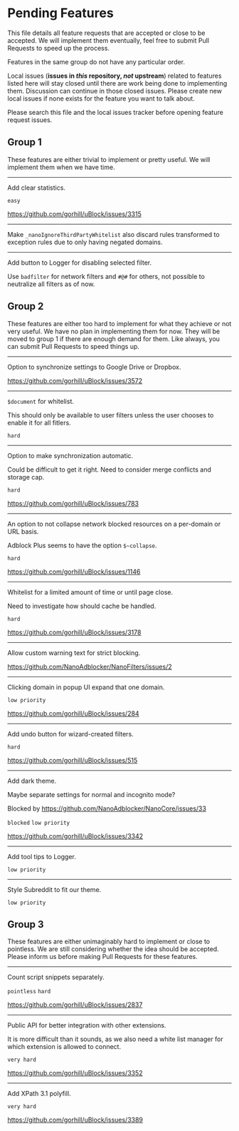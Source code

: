 # Pending Features

This file details all feature requests that are accepted or close to be
accepted. We will implement them eventually, feel free to submit Pull Requests
to speed up the process.

Features in the same group do not have any particular order.

Local issues (**issues in *this* repository, *not* upstream**) related to
features listed here will stay closed until there are work being done to
implementing them. Discussion can continue in those closed issues. Please
create new local issues if none exists for the feature you want to talk about.

Please search this file and the local issues tracker before opening feature
request issues.

## Group 1

These features are either trivial to implement or pretty useful. We will
implement them when we have time.

---

Add clear statistics.

`easy`

https://github.com/gorhill/uBlock/issues/3315

---

Make `_nanoIgnoreThirdPartyWhitelist` also discard rules transformed to
exception rules due to only having negated domains.

---

Add button to Logger for disabling selected filter.

Use `badfilter` for network filters and `#@#` for others, not possible to
neutralize all filters as of now.

## Group 2

These features are either too hard to implement for what they achieve or not
very useful. We have no plan in implementing them for now. They will be moved
to group 1 if there are enough demand for them. Like always, you can submit
Pull Requests to speed things up.

---

Option to synchronize settings to Google Drive or Dropbox.

https://github.com/gorhill/uBlock/issues/3572

---

`$document` for whitelist.

This should only be available to user filters unless the user chooses to
enable it for all fitlers.

`hard`

---

Option to make synchronization automatic.

Could be difficult to get it right. Need to consider merge conflicts and
storage cap.

`hard`

https://github.com/gorhill/uBlock/issues/783

---

An option to not collapse network blocked resources on a per-domain or URL
basis.

Adblock Plus seems to have the option `$~collapse`.

`hard`

https://github.com/gorhill/uBlock/issues/1146

---

Whitelist for a limited amount of time or until page close.

Need to investigate how should cache be handled.

`hard`

https://github.com/gorhill/uBlock/issues/3178

---

Allow custom warning text for strict blocking.

https://github.com/NanoAdblocker/NanoFilters/issues/2

---

Clicking domain in popup UI expand that one domain.

`low priority`

https://github.com/gorhill/uBlock/issues/284

---

Add undo button for wizard-created filters.

`hard`

https://github.com/gorhill/uBlock/issues/515

---

Add dark theme.

Maybe separate settings for normal and incognito mode?

Blocked by https://github.com/NanoAdblocker/NanoCore/issues/33

`blocked` `low priority`

https://github.com/gorhill/uBlock/issues/3342

---

Add tool tips to Logger.

`low priority`

---

Style Subreddit to fit our theme.

`low priority`

## Group 3

These features are either unimaginably hard to implement or close to pointless.
We are still considering whether the idea should be accepted. Please inform us
before making Pull Requests for these features.

---

Count script snippets separately.

`pointless` `hard`

https://github.com/gorhill/uBlock/issues/2837

---

Public API for better integration with other extensions.

It is more difficult than it sounds, as we also need a white list manager for
which extension is allowed to connect.

`very hard`

https://github.com/gorhill/uBlock/issues/3352

---

Add XPath 3.1 polyfill.

`very hard`

https://github.com/gorhill/uBlock/issues/3389
